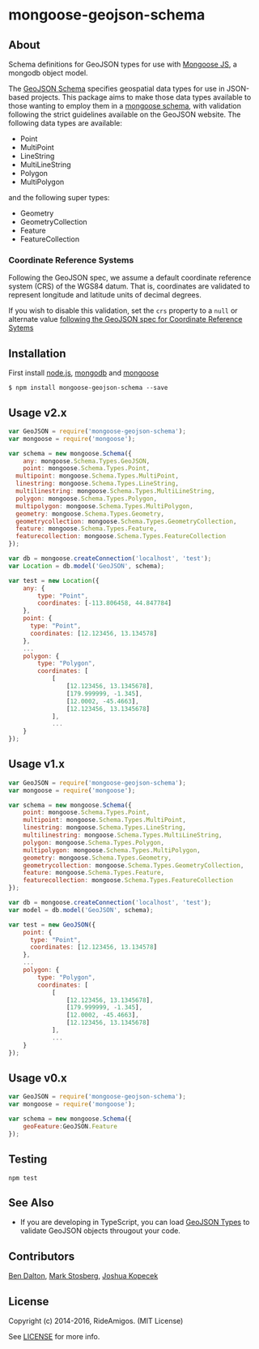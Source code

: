 # mongoose-geojson-schema

## About

Schema definitions for GeoJSON types for use with [Mongoose JS](http://mongoosejs.com/), a mongodb object model.

The [GeoJSON Schema](http://geojson.org/) specifies geospatial data types for use in JSON-based projects. This package aims to make those data types available to those wanting to employ them in a [mongoose schema](http://mongoosejs.com), with validation following the strict guidelines available on the GeoJSON website. The following data types are available:
* Point
* MultiPoint
* LineString
* MultiLineString
* Polygon
* MultiPolygon

and the following super types:

* Geometry
* GeometryCollection
* Feature
* FeatureCollection

### Coordinate Reference Systems

Following the GeoJSON spec, we assume a default coordinate reference system
(CRS) of the WGS84 datum. That is, coordinates are validated to represent
longitude and latitude units of decimal degrees.

If you wish to disable this validation, set the `crs` property to a `null` or alternate
value [following the GeoJSON spec for Coordinate Reference Sytems](http://geojson.org/geojson-spec.html#coordinate-reference-system-objects)

## Installation

First install [node.js](http://nodejs.org/), [mongodb](https://www.mongodb.org/downloads) and [mongoose](https://www.npmjs.com/package/mongoose)

```
$ npm install mongoose-geojson-schema --save
```

## Usage v2.x

```javascript
var GeoJSON = require('mongoose-geojson-schema');
var mongoose = require('mongoose');

var schema = new mongoose.Schema({
	any: mongoose.Schema.Types.GeoJSON,
	point: mongoose.Schema.Types.Point,
  multipoint: mongoose.Schema.Types.MultiPoint,
  linestring: mongoose.Schema.Types.LineString,
  multilinestring: mongoose.Schema.Types.MultiLineString,
  polygon: mongoose.Schema.Types.Polygon,
  multipolygon: mongoose.Schema.Types.MultiPolygon,
  geometry: mongoose.Schema.Types.Geometry,
  geometrycollection: mongoose.Schema.Types.GeometryCollection,
  feature: mongoose.Schema.Types.Feature,
  featurecollection: mongoose.Schema.Types.FeatureCollection
});

var db = mongoose.createConnection('localhost', 'test');
var Location = db.model('GeoJSON', schema);

var test = new Location({
	any: {
		type: "Point",
		coordinates: [-113.806458, 44.847784]
	},
	point: {
	  type: "Point",
	  coordinates: [12.123456, 13.134578]
	},
	...
	polygon: {
		type: "Polygon",
		coordinates: [
			[
				[12.123456, 13.1345678],
				[179.999999, -1.345],
				[12.0002, -45.4663],
				[12.123456, 13.1345678]
			],
			...
	}
});

```

## Usage v1.x

```javascript
var GeoJSON = require('mongoose-geojson-schema');
var mongoose = require('mongoose');

var schema = new mongoose.Schema({
	point: mongoose.Schema.Types.Point,
	multipoint: mongoose.Schema.Types.MultiPoint,
	linestring: mongoose.Schema.Types.LineString,
	multilinestring: mongoose.Schema.Types.MultiLineString,
	polygon: mongoose.Schema.Types.Polygon,
	multipolygon: mongoose.Schema.Types.MultiPolygon,
	geometry: mongoose.Schema.Types.Geometry,
	geometrycollection: mongoose.Schema.Types.GeometryCollection,
	feature: mongoose.Schema.Types.Feature,
	featurecollection: mongoose.Schema.Types.FeatureCollection
});

var db = mongoose.createConnection('localhost', 'test');
var model = db.model('GeoJSON', schema);

var test = new GeoJSON({
	point: {
	  type: "Point",
	  coordinates: [12.123456, 13.134578]
	},
	...
	polygon: {
		type: "Polygon",
		coordinates: [
			[
				[12.123456, 13.1345678],
				[179.999999, -1.345],
				[12.0002, -45.4663],
				[12.123456, 13.1345678]
			],
			...
	}
});

```

## Usage v0.x

```javascript
var GeoJSON = require('mongoose-geojson-schema');
var mongoose = require('mongoose');

var schema = new mongoose.Schema({
	geoFeature:GeoJSON.Feature
});
```

## Testing

```
npm test
```

## See Also

 * If you are developing in TypeScript, you can load [GeoJSON Types](https://www.npmjs.com/package/@types/geojson) to validate GeoJSON objects througout your code. 

## Contributors

[Ben Dalton](https://github.com/bendalton), [Mark Stosberg](https://github.com/markstos), [Joshua Kopecek](https://github.com/joshkopecek)

## License

Copyright (c) 2014-2016, RideAmigos. (MIT License)

See [LICENSE](./LICENSE) for more info.
